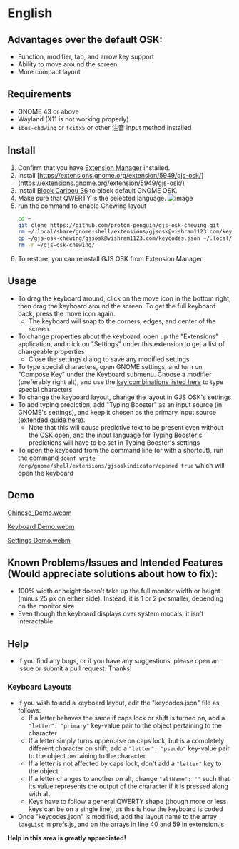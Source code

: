 # English 
## Advantages over the default OSK:
-	Function, modifier, tab, and arrow key support
-	Ability to move around the screen
-	More compact layout

## Requirements
- GNOME 43 or above
- Wayland (X11 is not working properly)
- ```ibus-chdwing``` or ```fcitx5``` or other 注音 input method installed

## Install
1. Confirm that you have [Extension Manager](https://github.com/mjakeman/extension-manager) installed.
2. Install [https://extensions.gnome.org/extension/5949/gjs-osk/](https://extensions.gnome.org/extension/5949/gjs-osk/)
3. Install [Block Caribou 36](https://extensions.gnome.org/extension/3222/block-caribou-36/) to block default GNOME OSK.
4. Make sure that QWERTY is the selected language.
    ![image](https://github.com/proton-penguin/gjs-osk-chewing/assets/142492829/1c4ff63c-bf76-44e4-aaa3-05d1ada95b0d)
5. run the command to enable Chewing layout
   ```bash
   cd ~
   git clone https://github.com/proton-penguin/gjs-osk-chewing.git
   rm ~/.local/share/gnome-shell/extensions/gjsosk@vishram1123.com/keycodes.json
   cp ~/gjs-osk-chewing/gjsosk@vishram1123.com/keycodes.json ~/.local/share/gnome-shell/extensions/gjsosk@vishram1123.com/keycodes.json
   rm -r ~/gjs-osk-chewing/
   ```
6. To restore, you can reinstall GJS OSK from Extension Manager. 

## Usage
- To drag the keyboard around, click on the move icon in the bottom right, then drag the keyboard around the screen. To get the full keyboard back, press the move icon again.
  - The keyboard will snap to the corners, edges, and center of the screen.
- To change properties about the keyboard, open up the "Extensions" application, and click on "Settings" under this extension to get a list of changeable properties
  - Close the settings dialog to save any modified settings
- To type special characters, open GNOME settings, and turn on "Compose Key" under the Keyboard submenu. Choose a modifier (preferably right alt), and use the [key combinations listed here](https://en.wikipedia.org/wiki/Compose_key#Common_compose_combinations) to type special characters
- To change the keyboard layout, change the layout in GJS OSK's settings
- To add typing prediction, add "Typing Booster" as an input source (in GNOME's settings), and keep it chosen as the primary input source [(extended guide here)](https://mike-fabian.github.io/ibus-typing-booster/docs/user/).
  - Note that this will cause predictive text to be present even without the OSK open, and the input language for Typing Booster's predictions will have to be set in Typing Booster's settings 
- To open the keyboard from the command line (or with a shortcut), run the command ```dconf write /org/gnome/shell/extensions/gjsoskindicator/opened true``` which will open the keyboard 


## Demo
[Chinese_Demo.webm](https://github.com/proton-penguin/gjs-osk-chewing/assets/142492829/5986bebe-2387-4999-9e71-84559d133729)

[Keyboard Demo.webm](https://user-images.githubusercontent.com/64966832/210458851-1b91adba-f6e4-4d40-b0d5-dba2c46cc354.webm)

[Settings Demo.webm](https://user-images.githubusercontent.com/64966832/210458854-eb458311-3d3f-4edb-93df-f5b8334d4cbc.webm)


## Known Problems/Issues and Intended Features (Would appreciate solutions about how to fix):
- 100% width or height doesn't take up the full monitor width or height (minus 25 px on either side). Instead, it is 1 or 2 px smaller, depending on the monitor size
- Even though the keyboard displays over system modals, it isn't interactable

## Help
- If you find any bugs, or if you have any suggestions, please open an issue or submit a pull request. Thanks!

### Keyboard Layouts
- If you wish to add a keyboard layout, edit the "keycodes.json" file as follows: 
  - If a letter behaves the same if caps lock or shift is turned on, add a `"letter": "primary"` key-value pair to the object pertaining to the character
  - If a letter simply turns uppercase on caps lock, but is a completely different character on shift, add a `"letter": "pseudo"` key-value pair to the object pertaining to the character
  - If a letter is not affected by caps lock, don't add a `"letter"` key to the object
  - If a letter changes to another on alt, change `"altName": ""` such that its value represents the output of the character if it is pressed along with alt
  - Keys have to follow a general QWERTY shape (though more or less keys can be on a single line), as this is how the keyboard is coded
- Once "keycodes.json" is modified, add the layout name to the array `langList` in prefs.js, and on the arrays in line 40 and 59 in extension.js

**Help in this area is greatly appreciated!**


